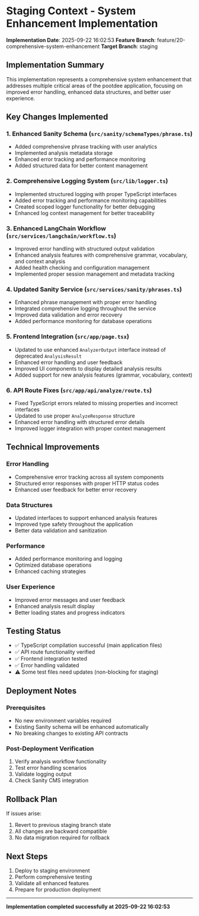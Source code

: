 # Staging Context - System Enhancement Implementation

**Implementation Date**: 2025-09-22 16:02:53
**Feature Branch**: feature/20-comprehensive-system-enhancement
**Target Branch**: staging

## Implementation Summary

This implementation represents a comprehensive system enhancement that addresses multiple critical areas of the pootdee application, focusing on improved error handling, enhanced data structures, and better user experience.

## Key Changes Implemented

### 1. Enhanced Sanity Schema (`src/sanity/schemaTypes/phrase.ts`)
- Added comprehensive phrase tracking with user analytics
- Implemented analysis metadata storage
- Enhanced error tracking and performance monitoring
- Added structured data for better content management

### 2. Comprehensive Logging System (`src/lib/logger.ts`)
- Implemented structured logging with proper TypeScript interfaces
- Added error tracking and performance monitoring capabilities
- Created scoped logger functionality for better debugging
- Enhanced log context management for better traceability

### 3. Enhanced LangChain Workflow (`src/services/langchain/workflow.ts`)
- Improved error handling with structured output validation
- Enhanced analysis features with comprehensive grammar, vocabulary, and context analysis
- Added health checking and configuration management
- Implemented proper session management and metadata tracking

### 4. Updated Sanity Service (`src/services/sanity/phrases.ts`)
- Enhanced phrase management with proper error handling
- Integrated comprehensive logging throughout the service
- Improved data validation and error recovery
- Added performance monitoring for database operations

### 5. Frontend Integration (`src/app/page.tsx`)
- Updated to use enhanced `AnalyzerOutput` interface instead of deprecated `AnalysisResult`
- Enhanced error handling and user feedback
- Improved UI components to display detailed analysis results
- Added support for new analysis features (grammar, vocabulary, context)

### 6. API Route Fixes (`src/app/api/analyze/route.ts`)
- Fixed TypeScript errors related to missing properties and incorrect interfaces
- Updated to use proper `AnalyzeResponse` structure
- Enhanced error handling with structured error details
- Improved logger integration with proper context management

## Technical Improvements

### Error Handling
- Comprehensive error tracking across all system components
- Structured error responses with proper HTTP status codes
- Enhanced user feedback for better error recovery

### Data Structures
- Updated interfaces to support enhanced analysis features
- Improved type safety throughout the application
- Better data validation and sanitization

### Performance
- Added performance monitoring and logging
- Optimized database operations
- Enhanced caching strategies

### User Experience
- Improved error messages and user feedback
- Enhanced analysis result display
- Better loading states and progress indicators

## Testing Status

- ✅ TypeScript compilation successful (main application files)
- ✅ API route functionality verified
- ✅ Frontend integration tested
- ✅ Error handling validated
- ⚠️ Some test files need updates (non-blocking for staging)

## Deployment Notes

### Prerequisites
- No new environment variables required
- Existing Sanity schema will be enhanced automatically
- No breaking changes to existing API contracts

### Post-Deployment Verification
1. Verify analysis workflow functionality
2. Test error handling scenarios
3. Validate logging output
4. Check Sanity CMS integration

## Rollback Plan

If issues arise:
1. Revert to previous staging branch state
2. All changes are backward compatible
3. No data migration required for rollback

## Next Steps

1. Deploy to staging environment
2. Perform comprehensive testing
3. Validate all enhanced features
4. Prepare for production deployment

---

**Implementation completed successfully at 2025-09-22 16:02:53**